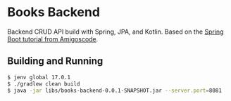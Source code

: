 # Books Backend

Backend CRUD API build with Spring, JPA, and Kotlin.
Based on the [Spring Boot tutorial from Amigoscode](https://www.youtube.com/watch?v=9SGDpanrc8U).

## Building and Running

```bash
$ jenv global 17.0.1
$ ./gradlew clean build
$ java -jar libs/books-backend-0.0.1-SNAPSHOT.jar --server.port=8081
```